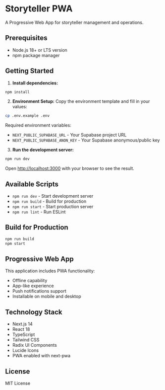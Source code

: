# Storyteller PWA

A Progressive Web App for storyteller management and operations.

## Prerequisites

- Node.js 18+ or LTS version
- npm package manager

## Getting Started

1. **Install dependencies:**
```bash
npm install
```

2. **Environment Setup:**
Copy the environment template and fill in your values:
```bash
cp .env.example .env
```

Required environment variables:
- `NEXT_PUBLIC_SUPABASE_URL` - Your Supabase project URL
- `NEXT_PUBLIC_SUPABASE_ANON_KEY` - Your Supabase anonymous/public key

3. **Run the development server:**
```bash
npm run dev
```

Open [http://localhost:3000](http://localhost:3000) with your browser to see the result.

## Available Scripts

- `npm run dev` - Start development server
- `npm run build` - Build for production
- `npm run start` - Start production server
- `npm run lint` - Run ESLint

## Build for Production

```bash
npm run build
npm start
```

## Progressive Web App

This application includes PWA functionality:
- Offline capability
- App-like experience
- Push notifications support
- Installable on mobile and desktop

## Technology Stack

- Next.js 14
- React 18
- TypeScript
- Tailwind CSS
- Radix UI Components
- Lucide Icons
- PWA enabled with next-pwa

## License

MIT License
